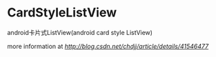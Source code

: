 CardStyleListView
=================

android卡片式ListView(android card style ListView)

more information at *http://blog.csdn.net/chdjj/article/details/41546477*
